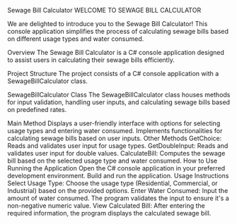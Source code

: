Sewage Bill Calculator
WELCOME TO SEWAGE BILL CALCULATOR

We are delighted to introduce you to the Sewage Bill Calculator! This console application simplifies the process of calculating sewage bills based on different usage types and water consumed.

Overview
The Sewage Bill Calculator is a C# console application designed to assist users in calculating their sewage bills efficiently.

Project Structure
The project consists of a C# console application with a SewageBillCalculator class.

SewageBillCalculator Class
The SewageBillCalculator class houses methods for input validation, handling user inputs, and calculating sewage bills based on predefined rates.

Main Method
Displays a user-friendly interface with options for selecting usage types and entering water consumed.
Implements functionalities for calculating sewage bills based on user inputs.
Other Methods
GetChoice: Reads and validates user input for usage types.
GetDoubleInput: Reads and validates user input for double values.
CalculateBill: Computes the sewage bill based on the selected usage type and water consumed.
How to Use
Running the Application
Open the C# console application in your preferred development environment.
Build and run the application.
Usage Instructions
Select Usage Type:
Choose the usage type (Residential, Commercial, or Industrial) based on the provided options.
Enter Water Consumed:
Input the amount of water consumed. The program validates the input to ensure it's a non-negative numeric value.
View Calculated Bill:
After entering the required information, the program displays the calculated sewage bill.
